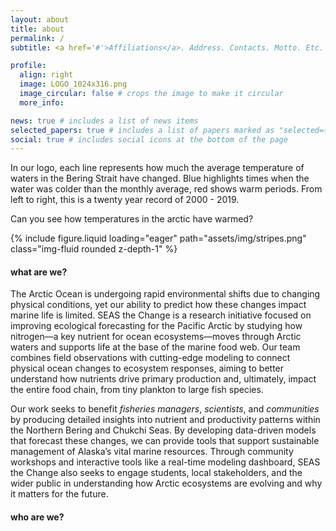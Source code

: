 ```yaml
---
layout: about
title: about
permalink: /
subtitle: <a href='#'>Affiliations</a>. Address. Contacts. Motto. Etc.

profile:
  align: right
  image: LOGO_1024x316.png
  image_circular: false # crops the image to make it circular
  more_info: 

news: true # includes a list of news items
selected_papers: true # includes a list of papers marked as "selected={true}"
social: true # includes social icons at the bottom of the page
---
```


In our logo, each line represents how much the average temperature of waters in the Bering Strait have changed. Blue highlights times when the water was colder than the monthly average, red shows warm periods. From left to right, this is a twenty year record of 2000 - 2019.

Can you see how temperatures in the arctic have warmed?

<div class="col-sm mt-3 mt-md-0">
        {% include figure.liquid loading="eager" path="assets/img/stripes.png" class="img-fluid rounded z-depth-1" %}
    </div>


#### what are we?

The Arctic Ocean is undergoing rapid environmental shifts due to changing physical conditions, yet our ability to predict how these changes impact marine life is limited. SEAS the Change is a research initiative focused on improving ecological forecasting for the Pacific Arctic by studying how nitrogen—a key nutrient for ocean ecosystems—moves through Arctic waters and supports life at the base of the marine food web. Our team combines field observations with cutting-edge modeling to connect physical ocean changes to ecosystem responses, aiming to better understand how nutrients drive primary production and, ultimately, impact the entire food chain, from tiny plankton to large fish species.

Our work seeks to benefit _fisheries managers_, _scientists_, and _communities_ by producing detailed insights into nutrient and productivity patterns within the Northern Bering and Chukchi Seas. By developing data-driven models that forecast these changes, we can provide tools that support sustainable management of Alaska’s vital marine resources. Through community workshops and interactive tools like a real-time modeling dashboard, SEAS the Change also seeks to engage students, local stakeholders, and the wider public in understanding how Arctic ecosystems are evolving and why it matters for the future.

#### who are we?



